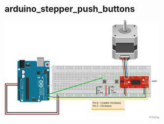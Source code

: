 # arduino_stepper_push_buttons
![Alt text](https://github.com/gsherper/arduino_stepper_push_buttons/blob/master/stepper_with_push_button_bb.png?raw=true "Optional Title")
